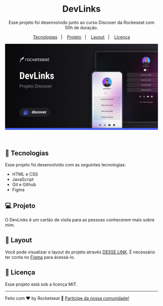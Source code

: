<h1 align="center"> DevLinks </h1>

<p align="center">
Esse projeto foi desenvolvido junto ao curso Discover da Rockeseat com 50h de duração.
</p>

<p align="center">
  <a href="#-tecnologias">Tecnologias</a>&nbsp;&nbsp;&nbsp;|&nbsp;&nbsp;&nbsp;
  <a href="#-projeto">Projeto</a>&nbsp;&nbsp;&nbsp;|&nbsp;&nbsp;&nbsp;
  <a href="#-layout">Layout</a>&nbsp;&nbsp;&nbsp;|&nbsp;&nbsp;&nbsp;
  <a href="#memo-licença">Licença</a>
</p>

<p align="center">
  <img alt="projeto DevLinks" src=".github/capa-projeto.jpg">
</p>

<br>


## 🚀 Tecnologias

Esse projeto foi desenvolvido com as seguintes tecnologias:

- HTML e CSS
- JavaScript
- Git e Github
- Figma

## 💻 Projeto

O DevLinks é um cartão de visita para as pessoas conhecerem mais sobre mim. 

## 🔖 Layout

Você pode visualizar o layout do projeto através [DESSE LINK](https://www.figma.com/design/A6KQW4e4wKxTxOUuN48Q8x/DevLinks-%E2%80%A2-Projeto-Discover-(Community)?node-id=10-620&node-type=CANVAS&t=2KRjqUpiRJvzmWhN-0). É necessário ter conta no [Figma](https://figma.com) para acessá-lo.

## :memo: Licença

Esse projeto está sob a licença MIT.

---

Feito com ♥ by Rocketseat :wave: [Participe da nossa comunidade!](https://discord.gg/rocketseat)
